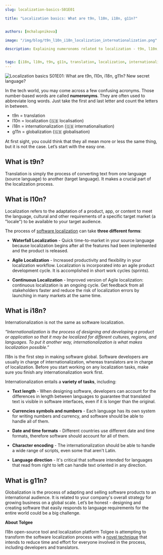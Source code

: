 ```yaml
---
slug: localization-basics-S01E01

title: "Localization basics: What are t9n, l10n, i18n, g11n?"  


authors: [mchalupnikova]

image: "/img/blog/t9n_l10n_i18n_localization_internationalization.png"

description: Explaining numeronoms related to localization - t9n, l10n, i18n, g11n. Difference between translation, localization, internationalization and globalization.  


tags: [i18n, l10n, t9n, g11n, translation, localization, internationalization, globalization]
---
```


![Localization basics S01E01: What are t9n, l10n, i18n, g11n? New secret language?](/img/blog/t9n_l10n_i18n_localization_internationalization.png)

In the tech world, you may come across a few confusing acronyms. Those number-based words are called **numeronyms**. They are often used to abbreviate long words. Just take the first and last letter and count the letters in between. 

<!--truncate-->

- t9n = translation
- l10n = localization (🇬🇧 localisation)
- i18n = internationalization (🇬🇧 internationalisation)
- g11n = globalization (🇬🇧 globalisation)

At first sight, you could think that they all mean more or less the same thing, but it is not the case. Let’s start with the easy one.
## What is t9n?
Translation is simply the process of converting text from one language (source language) to another (target language). It makes a crucial part of the localization process.

## What is l10n?
Localization refers to the adaptation of a product, app, or content to meet the language, cultural and other requirements of a specific target market (a "locale") to be available to your target audience. 

The process of [software localization](/blog/why-you-should-prepare-your-project-for-localization-right-now) can take **three different forms**:

* **Waterfall Localization** - Quick time-to-market in your source language because localization begins after all the features had been implemented and the product is released.

* **Agile Localization** - Increased productivity and flexibility in your localization workflow. Localization is incorporated into an agile product development cycle. It is accomplished in short work cycles (sprints).

* **Continuous Localization** - Improved version of Agile localization: continuous localization is an ongoing cycle. Get feedback from all stakeholders faster and reduce the risk of localization errors by launching in many markets at the same time.

## What is i18n? 
Internationalization is not the same as software localization.

*“Internationalization is the process of designing and developing a product or application so that it may be localized for different cultures, regions, and languages. To put it another way, internationalization is what makes localization possible.”*

I18n is the first step in making software global. Software developers are usually in charge of internationalization, whereas translators are in charge of localization. Before you start working on any localization tasks, make sure you finish any internationalization work first. 


Internationalization entails a **variety of tasks**, including:

* **Text length** - When designing software, developers can account for the differences in length between languages to guarantee that translated text is visible in software interfaces, even if it is longer than the original.

* **Currencies symbols and numbers** - Each language has its own system for writing numbers and currency, and software should be able to handle all of them.

* **Date and time formats** - Different countries use different date and time formats, therefore software should account for all of them.

* **Character encoding** - The internationalization should be able to handle a wide range of scripts, even some that aren't Latin.

* **Language direction** - It's critical that software intended for languages that read from right to left can handle text oriented in any direction.

## What is g11n? 
Globalization is the process of adapting and selling software products to an international audience. It is related to your company's overall strategy for growing business on a global scale. Let’s be honest - designing and creating software that easily responds to language requirements for the entire world could be a big challenge. 


**About Tolgee**

I18n open-source tool and localization platform Tolgee is attempting to transform the software localization process with a [novel technique](/features/dev-tools) that intends to reduce time and effort for everyone involved in the process, including developers and translators.



